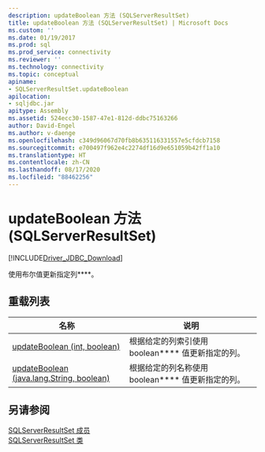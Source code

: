 ```yaml
---
description: updateBoolean 方法 (SQLServerResultSet)
title: updateBoolean 方法 (SQLServerResultSet) | Microsoft Docs
ms.custom: ''
ms.date: 01/19/2017
ms.prod: sql
ms.prod_service: connectivity
ms.reviewer: ''
ms.technology: connectivity
ms.topic: conceptual
apiname:
- SQLServerResultSet.updateBoolean
apilocation:
- sqljdbc.jar
apitype: Assembly
ms.assetid: 524ecc30-1587-47e1-812d-ddbc75163266
author: David-Engel
ms.author: v-daenge
ms.openlocfilehash: c349d96067d70fb8b635116331557e5cfdcb7158
ms.sourcegitcommit: e700497f962e4c2274df16d9e651059b42ff1a10
ms.translationtype: HT
ms.contentlocale: zh-CN
ms.lasthandoff: 08/17/2020
ms.locfileid: "88462256"
---
```

# <a name="updateboolean-method-sqlserverresultset"></a>updateBoolean 方法 (SQLServerResultSet)
[!INCLUDE[Driver_JDBC_Download](../../../includes/driver_jdbc_download.md)]

  使用布尔值更新指定列****。  
  
## <a name="overload-list"></a>重载列表  
  
|名称|说明|  
|----------|-----------------|  
|[updateBoolean (int, boolean)](../../../connect/jdbc/reference/updateboolean-method-int-boolean.md)|根据给定的列索引使用 boolean**** 值更新指定的列。|  
|[updateBoolean (java.lang.String, boolean)](../../../connect/jdbc/reference/updateboolean-method-java-lang-string-boolean.md)|根据给定的列名称使用 boolean**** 值更新指定的列。|  
  
## <a name="see-also"></a>另请参阅  
 [SQLServerResultSet 成员](../../../connect/jdbc/reference/sqlserverresultset-members.md)   
 [SQLServerResultSet 类](../../../connect/jdbc/reference/sqlserverresultset-class.md)  
  
  
